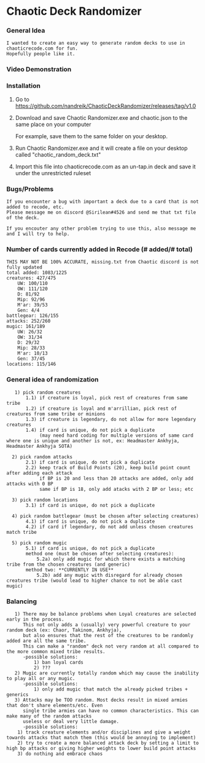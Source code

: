 # Chaotic Deck Randomizer

### General Idea
	I wanted to create an easy way to generate random decks to use in chaoticrecode.com for fun.
	Hopefully people like it. 

### Video Demonstration

### Installation
1) Go to https://github.com/nandreik/ChaoticDeckRandomizer/releases/tag/v1.0
2) Download and save Chaotic Randomizer.exe and chaotic.json to the same place on your computer 
   
   For example, save them to the same folder on your desktop.
3) Run Chaotic Randomizer.exe and it will create a file on your desktop called "chaotic_random_deck.txt"
4) Import this file into chaoticrecode.com as an un-tap.in deck and save it under the unrestricted ruleset

### Bugs/Problems
	If you encounter a bug with important a deck due to a card that is not added to recode, etc. 
	Please message me on discord @Sirilean#4526 and send me that txt file of the deck.
	
	If you encouter any other problem trying to use this, also message me and I will try to help.

### Number of cards currently added in Recode (# added/# total) 
	THIS MAY NOT BE 100% ACCURATE, missing.txt from Chaotic discord is not fully updated
	total added: 1083/1225
	creatures: 427/475
		UW: 100/110
		OW: 111/120
		D: 81/92
		Mip: 92/96
		M'ar: 39/53
		Gen: 4/4
	battlegear: 126/155
	attacks: 252/260
	mugic: 161/189
		UW: 26/32
		OW: 31/34
		D: 29/32
		Mip: 28/33
		M'ar: 10/13
		Gen: 37/45
	locations: 115/146


### General idea of randomization 
       1) pick random creatures
           1.1) if creature is loyal, pick rest of creatures from same tribe 
           1.2) if creature is loyal and m'arrillian, pick rest of creatures from same tribe or minions
           1.3) if creature is legendary, do not allow for more legendary creatures
           1.4) if card is unique, do not pick a duplicate 
                (may need hard coding for multiple versions of same card where one is unique and another is not, ex: Headmaster Ankhyja, Headmaster Ankhyja SOTA)

      2) pick random attacks
           2.1) if card is unique, do not pick a duplicate 
           2.2) keep track of Build Points (20), keep build point count after adding each attack
                if BP is 20 and less than 20 attacks are added, only add attacks with 0 BP
                same if BP is 18, only add atacks with 2 BP or less; etc

      3) pick random locations 
           3.1) if card is unique, do not pick a duplicate 

      4) pick random battlegear (must be chosen after selecting creatures)
           4.1) if card is unique, do not pick a duplicate 
           4.2) if card if legendary, do not add unless chosen creatures match tribe 

      5) pick random mugic
           5.1) if card is unique, do not pick a duplicate
           method one (must be chosen after selecting creatures): 
               5.2a) only add mugic for which there exists a matching tribe from the chosen creatures (and generic) 
           method two: **CURRENTLY IN USE**
               5.2b) add any mugic with disregard for already chosen creatures tribe (would lead to higher chance to not be able cast mugic) 


### Balancing
       1) There may be balance problems when Loyal creatures are selected early in the process.
          This not only adds a (usually) very powerful creature to your random deck (ex: Chaor, Takinom, Ankhyja),
          but also ensures that the rest of the creatures to be randomly added are all the same tribe. 
          This can make a "random" deck not very random at all compared to the more common mixed tribe results. 
          -possible solutions: 
	          1) ban loyal cards 
	          2) ???
       2) Mugic are currently totally random which may cause the inability to play all or any mugic. 
          -possible solutions: 
	          1) only add mugic that match the already picked tribes + generics 
       3) Attacks may be TOO random. Most decks result in mixed armies that don't share elements/etc. Even
          single tribe armies can have no common characteristics. This can make many of the random attacks
          useless or deal very little damage. 
          -possible solutions: 
		1) track creature elements and/or disciplines and give a weight towards attacks that match them (this would be annoying to implement)
		2) try to create a more balanced attack deck by setting a limit to high bp attacks or giving higher weights to lower build point attacks
		3) do nothing and embrace chaos


